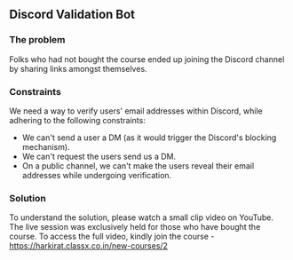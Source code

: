 ## Discord Validation Bot

### The problem
Folks who had not bought the course ended up joining the Discord channel by sharing links amongst themselves.

### Constraints
We need a way to verify users' email addresses within Discord, while adhering to the following constraints: 
 - We can't send a user a DM (as it would trigger the Discord's blocking mechanism).
 - We can't request the users send us a DM.
 - On a public channel, we can't make the users reveal their email addresses while undergoing verification.

### Solution
To understand the solution, please watch a small clip video on YouTube.
The live session was exclusively held for those who have bought the course.
To access the full video, kindly join the course - https://harkirat.classx.co.in/new-courses/2